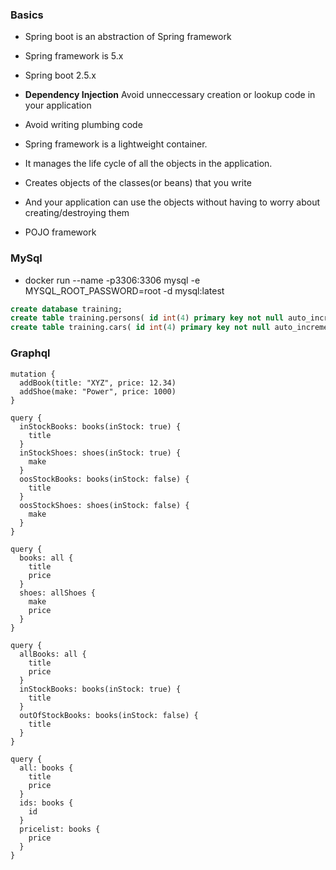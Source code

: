### Basics

* Spring boot is an abstraction of Spring framework
* Spring framework is 5.x
* Spring boot 2.5.x

* __Dependency Injection__ Avoid unneccessary creation or lookup code in your application
* Avoid writing plumbing code 
* Spring framework is a lightweight container. 
* It manages the life cycle of all the objects in the application.
* Creates objects of the classes(or beans) that you write
* And your application can use the objects without having to worry about creating/destroying them
* POJO framework

### MySql
* docker run --name -p3306:3306  mysql -e MYSQL_ROOT_PASSWORD=root -d mysql:latest

``` sql
create database training;
create table training.persons( id int(4) primary key not null auto_increment, name varchar(40), age int(4));
create table training.cars( id int(4) primary key not null auto_increment, model varchar(40), year int(4), person_id int(4));
```

### Graphql

```
mutation {
  addBook(title: "XYZ", price: 12.34)
  addShoe(make: "Power", price: 1000)  
}

query {
  inStockBooks: books(inStock: true) {
    title
  }
  inStockShoes: shoes(inStock: true) {
    make
  }
  oosStockBooks: books(inStock: false) {
    title
  }
  oosStockShoes: shoes(inStock: false) {
    make
  }
}

query {
  books: all {
    title
    price
  }
  shoes: allShoes {
    make
    price
  }
}

query {
  allBooks: all {
    title
    price
  }
  inStockBooks: books(inStock: true) {
    title
  }
  outOfStockBooks: books(inStock: false) {
    title
  }
}

query {
  all: books {
    title
    price
  }
  ids: books {
    id
  }
  pricelist: books {
    price
  }
}

```